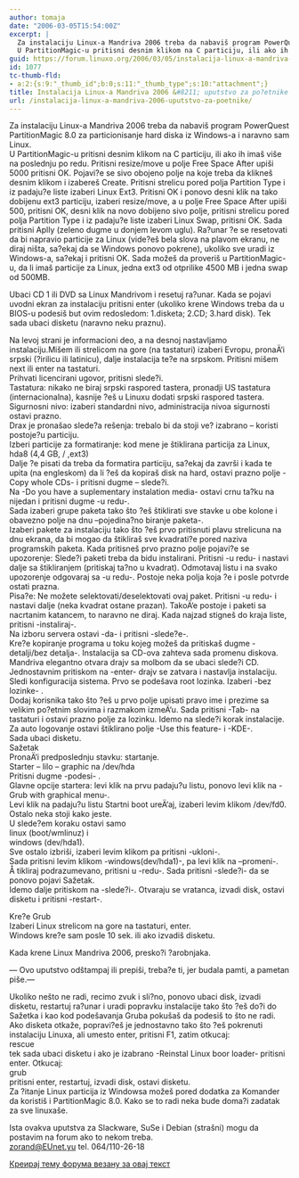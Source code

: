 ```yaml
---
author: tomaja
date: "2006-03-05T15:54:00Z"
excerpt: |
  Za instalaciju Linux-a Mandriva 2006 treba da nabaviš program PowerQuest PartitionMagic 8.0 za particionisanje hard diska iz Windows-a i naravno sam Linux. <br />
  U PartitionMagic-u pritisni desnim klikom na C particiju, ili ako ih imaš više na poslednju po redu. Pritisni resize/move u polje Free Space After upiši 5000 pritisni OK. Pojavi?e se sivo obojeno polje na koje treba da klikneš desnim klikom i izabereš Create. Pritisni strelicu pored polja Partition Type i iz padaju?e liste izaberi Linux Ext3. Pritisni OK i ponovo desni klik na tako dobijenu ext3 particiju, izaberi resize/move, a u polje Free Space After upiši 500, pritisni OK, desni klik na novo dobijeno sivo polje, pritisni strelicu pored polja Partition Type i iz padaju?e liste izaberi Linux Swap, pritisni OK. Sada pritisni Aplly (zeleno dugme u donjem levom uglu). Ra?unar ?e se resetovati da bi napravio particije za Linux (vide?eš bela slova na plavom ekranu, ne diraj ništa, sa?ekaj da se Windows ponovo pokrene), ukoliko sve uradi iz Windows-a, sa?ekaj i pritisni OK. Sada možeš da proveriš u PartitionMagic-u, da li imaš particije za Linux, jedna ext3 od otprilike 4500 MB i jedna swap od 500MB.
guid: https://forum.linuxo.org/2006/03/05/instalacija-linux-a-mandriva-2006-uputstvo-za-poetnike/
id: 1077
tc-thumb-fld:
- a:2:{s:9:"_thumb_id";b:0;s:11:"_thumb_type";s:10:"attachment";}
title: Instalacija Linux-a Mandriva 2006 &#8211; uputstvo za po?etnike
url: /instalacija-linux-a-mandriva-2006-uputstvo-za-poetnike/
---
```

Za instalaciju Linux-a Mandriva 2006 treba da nabaviš program PowerQuest PartitionMagic 8.0 za particionisanje hard diska iz Windows-a i naravno sam Linux.  
U PartitionMagic-u pritisni desnim klikom na C particiju, ili ako ih imaš više na poslednju po redu. Pritisni resize/move u polje Free Space After upiši 5000 pritisni OK. Pojavi?e se sivo obojeno polje na koje treba da klikneš desnim klikom i izabereš Create. Pritisni strelicu pored polja Partition Type i iz padaju?e liste izaberi Linux Ext3. Pritisni OK i ponovo desni klik na tako dobijenu ext3 particiju, izaberi resize/move, a u polje Free Space After upiši 500, pritisni OK, desni klik na novo dobijeno sivo polje, pritisni strelicu pored polja Partition Type i iz padaju?e liste izaberi Linux Swap, pritisni OK. Sada pritisni Aplly (zeleno dugme u donjem levom uglu). Ra?unar ?e se resetovati da bi napravio particije za Linux (vide?eš bela slova na plavom ekranu, ne diraj ništa, sa?ekaj da se Windows ponovo pokrene), ukoliko sve uradi iz Windows-a, sa?ekaj i pritisni OK. Sada možeš da proveriš u PartitionMagic-u, da li imaš particije za Linux, jedna ext3 od otprilike 4500 MB i jedna swap od 500MB.  
<!--break-->Ubaci CD 1 ili DVD sa Linux Mandrivom i resetuj ra?unar. Kada se pojavi uvodni ekran za instalaciju pritisni enter (ukoliko krene Windows treba da u BIOS-u podesiš but ovim redosledom: 1.disketa; 2.CD; 3.hard disk). Tek sada ubaci disketu (naravno neku praznu).

  
Na levoj strani je informacioni deo, a na desnoj nastavljamo instalaciju.Mišem ili strelicom na gore (na tastaturi) izaberi Evropu, pronaÄ‘i srpski (?irilicu ili latinicu), dalje instalacija te?e na srpskom. Pritisni mišem next ili enter na tastaturi.  
Prihvati licencirani ugovor, pritisni slede?i.  
Tastatura: nikako ne biraj srpski raspored tastera, pronadji US tastatura (internacionalna), kasnije ?eš u Linuxu dodati srpski raspored tastera.  
Sigurnosni nivo: izaberi standardni nivo, administracija nivoa sigurnosti ostavi prazno.  
Drax je pronašao slede?a rešenja: trebalo bi da stoji ve? izabrano &#8211; koristi postoje?u particiju.  
Izberi particije za formatiranje: kod mene je štiklirana particija za Linux,  
hda8 (4,4 GB, / ,ext3)  
Dalje ?e pisati da treba da formatira particiju, sa?ekaj da završi i kada te upita (na engleskom) da li ?eš da kopiraš disk na hard, ostavi prazno polje -Copy whole CDs- i pritisni dugme &#8211; slede?i.  
Na -Do you have a suplementary instalation media- ostavi crnu ta?ku na nijedan i pritisni dugme -u redu-.  
Sada izaberi grupe paketa tako što ?eš štiklirati sve stavke u obe kolone i obavezno polje na dnu &#8211;pojedina?no biranje paketa-.  
Izaberi pakete za instalaciju tako što ?eš prvo pritisnuti plavu strelicuna na dnu ekrana, da bi mogao da štikliraš sve kvadrati?e pored naziva programskih paketa. Kada pritisneš prvo prazno polje pojavi?e se upozorenje: Slede?i paketi treba da bidu instalirani. Pritisni -u redu- i nastavi dalje sa štikliranjem (pritiskaj ta?no u kvadrat). Odmotavaj listu i na svako upozorenje odgovaraj sa -u redu-. Postoje neka polja koja ?e i posle potvrde ostati prazna.  
Pisa?e: Ne možete selektovati/deselektovati ovaj paket. Pritisni -u redu- i nastavi dalje (neka kvadrat ostane prazan). TakoÄ‘e postoje i paketi sa nacrtanim katancem, to naravno ne diraj. Kada najzad stigneš do kraja liste, pritisni -instaliraj-.  
Na izboru servera ostavi -da- i pritisni -slede?e-.  
Kre?e kopiranje programa u toku kojeg možeš da pritiskaš dugme -detalji/bez detalja-. Instalacija sa CD-ova zahteva sada promenu diskova. Mandriva elegantno otvara drajv sa molbom da se ubaci slede?i CD. Jednostavnim pritiskom na -enter- drajv se zatvara i nastavlja instalaciju.  
Sledi konfiguracija sistema. Prvo se podešava root lozinka. Izaberi -bez lozinke- .  
Dodaj korisnika tako što ?eš u prvo polje upisati pravo ime i prezime sa velikim po?etnim slovima i razmakom izmeÄ‘u. Sada pritisni -Tab- na tastaturi i ostavi prazno polje za lozinku. Idemo na slede?i korak instalacije.  
Za auto logovanje ostavi štiklirano polje -Use this feature- i -KDE-.  
Sada ubaci disketu.  
Sažetak  
PronaÄ‘i predposlednju stavku: startanje.  
Starter &#8211; lilo &#8211; graphic na /dev/hda  
Pritisni dugme -podesi- .  
Glavne opcije startera: levi klik na prvu padaju?u listu, ponovo levi klik na -Grub with graphical menu-.  
Levi klik na padaju?u listu Startni boot ureÄ‘aj, izaberi levim klikom /dev/fd0. Ostalo neka stoji kako jeste.  
U slede?em koraku ostavi samo  
linux (boot/wmlinuz) i  
windows (dev/hda1).  
Sve ostalo izbriši, izaberi levim klikom pa pritisni -ukloni-.  
Sada pritisni levim klikom -windows(dev/hda1)-, pa levi klik na &#8211;promeni-. Å tikliraj podrazumevano, pritisni u -redu-. Sada pritisni -slede?i- da se ponovo pojavi Sažetak.  
Idemo dalje pritiskom na -slede?i-. Otvaraju se vratanca, izvadi disk, ostavi disketu i pritisni -restart-.

Kre?e Grub  
Izaberi Linux strelicom na gore na tastaturi, enter.  
Windows kre?e sam posle 10 sek. ili ako izvadiš disketu.

Kada krene Linux Mandriva 2006, presko?i ?arobnjaka.

&#8212; Ovo uputstvo odštampaj ili prepiši, treba?e ti, jer budala pamti, a pametan piše.&#8212;

Ukoliko nešto ne radi, recimo zvuk i sli?no, ponovo ubaci disk, izvadi disketu, restartuj ra?unar i uradi popravku instalacije tako što ?eš do?i do Sažetka i kao kod podešavanja Gruba pokušaš da podesiš to što ne radi.  
Ako disketa otkaže, popravi?eš je jednostavno tako što ?eš pokrenuti instalaciju Linuxa, ali umesto enter, pritisni F1, zatim otkucaj:  
rescue  
tek sada ubaci disketu i ako je izabrano -Reinstal Linux boor loader- pritisni enter. Otkucaj:  
grub  
pritisni enter, restartuj, izvadi disk, ostavi disketu.  
Za ?itanje Linux particija iz Windowsa možeš pored dodatka za Komander da koristiš i PartitionMagic 8.0. Kako se to radi neka bude doma?i zadatak za sve linuxaše.

Ista ovakva uputstva za Slackware, SuSe i Debian (strašni) mogu da postavim na forum ako to nekom treba.  
zorand@EUnet.yu tel. 064/110-26-18

[Креирај тему форума везану за овај текст](https://linuxo.org/nova-tema-na-forumu/?se_pid=1077)